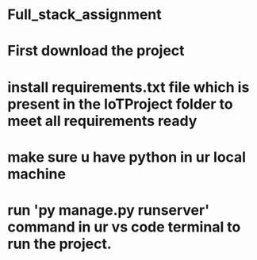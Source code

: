 # Full_stack_assignment

# First download the project
# install requirements.txt file which is present in the IoTProject folder to meet all requirements ready
# make sure u have python in ur local machine
# run  'py manage.py runserver' command in ur vs code terminal to run the project.
